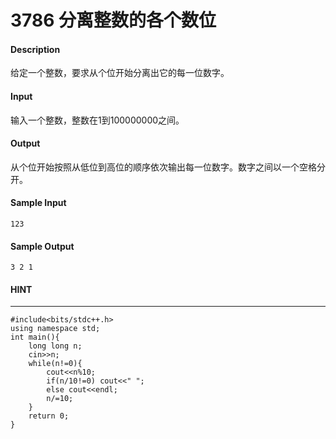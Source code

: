 # 3786 分离整数的各个数位
#### Description
给定一个整数，要求从个位开始分离出它的每一位数字。
#### Input
输入一个整数，整数在1到100000000之间。
#### Output
从个位开始按照从低位到高位的顺序依次输出每一位数字。数字之间以一个空格分开。
#### Sample Input
```
123
```
#### Sample Output
```
3 2 1
```
#### HINT
* * *
```
#include<bits/stdc++.h>
using namespace std;
int main(){
    long long n;
    cin>>n;
    while(n!=0){
        cout<<n%10;
        if(n/10!=0) cout<<" ";
        else cout<<endl;
        n/=10;
    }
    return 0;
}
```
